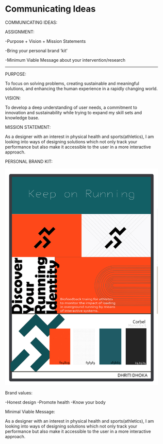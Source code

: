 # Communicating Ideas

COMMUNICATING IDEAS:

ASSIGNMENT:

-Purpose + Vision + Mission Statements

-Bring your personal brand ‘kit’

-Minimum Viable Message about your intervention/research


---

PURPOSE:

To focus on solving problems, creating sustainable and meaningful solutions, and enhancing the human experience in a rapidly changing world.


VISION:

To develop a deep understanding of user needs, a commitment to innovation and sustainability while trying to expand my skill sets and knowledge base.


MISSION STATEMENT:

As a designer with an interest in physical health and sports(athletics), I am looking into ways of designing solutions which not only track your performance but also make it accessible to the user in a more interactive approach. 


PERSONAL BRAND KIT:

![](../images/Term2/brand%20kit.jpg)


Brand values:

-Honest design
-Promote health
-Know your body


Minimal Viable Message:

As a designer with an interest in physical health and sports(athletics), I am looking into ways of designing solutions which not only track your performance but also make it accessible to the user in a more interactive approach. 




